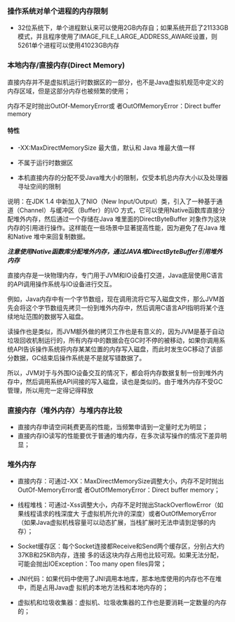 ### 操作系统对单个进程的内存限制

* 32位系统下，单个进程默认来可以使用2GB内存自；如果系统开启了21133GB模式，并且程序使用了IMAGE\_FILE\_LARGE\_ADDRESS\_AWARE设置，则5261单个进程可以使用41023GB内存

### 本地内存/直接内存\(Direct Memory\)

直接内存并不是虚拟机运行时数据区的一部分，也不是Java虚拟机规范中定义的内存区域，但是这部分内存也被频繁的使用；

内存不足时抛出OutOf-MemoryError或 者OutOfMemoryError：Direct buffer memory

#### 特性

* -XX:MaxDirectMemorySize 最大值，默认和 Java 堆最大值一样

* 不属于运行时数据区

* 本机直接内存的分配不受Java堆大小的限制，仅受本机总内存大小以及处理器寻址空间的限制

说明：在JDK 1.4 中新加入了NIO（New Input/Output）类，引入了一种基于通道（Channel）与缓冲区（Buffer）的I/O 方式，它可以使用Native函数库直接分配堆外内存，然后通过一个存储在Java 堆里面的DirectByteBuffer 对象作为这块内存的引用进行操作。这样能在一些场景中显著提高性能，因为避免了在Java 堆和Native 堆中来回复制数据。

_**注意使用Native函数库分配堆外内存，通过JAVA堆DirectByteBuffer引用堆外内存**_

直接内存是一块物理内存，专门用于JVM和IO设备打交道，Java底层使用C语言的API调用操作系统与IO设备进行交互。

例如，Java内存中有一个字节数组，现在调用流将它写入磁盘文件，那么JVM首先会将这个字节数组先拷贝一份到堆外内存中，然后调用C语言API指明将某个连续地址范围的数据写入磁盘。

读操作也是类似，而JVM额外做的拷贝工作也是有意义的，因为JVM是基于自动垃圾回收机制运行的，所有内存中的数据会在GC时不停的被移动，如果你调用系统API告诉操作系统将内存某某位置的内存写入磁盘，而此时发生GC移动了该部分数据，GC结束后操作系统是不是就写错数据了。

所以，JVM对于与外围IO设备交互的情况下，都会将内存数据复制一份到堆外内存中，然后调用系统API间接的写入磁盘，读也是类似的。由于堆外内存不受GC管理，所以用完一定得记得释放

### 直接内存（堆外内存）与堆内存比较

* 直接内存申请空间耗费更高的性能，当频繁申请到一定量时尤为明显；
* 直接内存IO读写的性能要优于普通的堆内存，在多次读写操作的情况下差异明显；

### 堆外内存

* 直接内存：可通过-XX：MaxDirectMemorySize调整大小，内存不足时抛出OutOf-MemoryError或 者OutOfMemoryError：Direct buffer memory；

* 线程堆栈：可通过-Xss调整大小，内存不足时抛出StackOverflowError（如果线程请求的栈深度大 于虚拟机所允许的深度）或者OutOfMemoryError（如果Java虚拟机栈容量可以动态扩展，当栈扩展时无法申请到足够的内存）；

* Socket缓存区：每个Socket连接都Receive和Send两个缓存区，分别占大约37KB和25KB内存，连接 多的话这块内存占用也比较可观。如果无法分配，可能会抛出IOException：Too many open files异常；

* JNI代码：如果代码中使用了JNI调用本地库，那本地库使用的内存也不在堆中，而是占用Java虚 拟机的本地方法栈和本地内存的；

* 虚拟机和垃圾收集器：虚拟机、垃圾收集器的工作也是要消耗一定数量的内存的；



